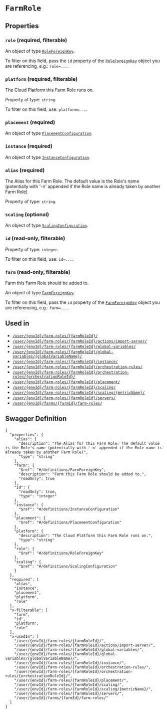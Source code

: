 # `FarmRole` #







## Properties ##

### `role` (required, filterable) ###




An object of type [`RoleForeignKey`](./../definitions/RoleForeignKey.mkd).

To filter on this field, pass the `id` property of the [`RoleForeignKey`](./../definitions/RoleForeignKey.mkd) object you are referencing,
e.g.: `role=...`.


### `platform` (required, filterable) ###

The Cloud Platform this Farm Role runs on.


Property of type: `string`.


To filter on this field, use: `platform=...`.


### `placement` (required) ###




An object of type [`PlacementConfiguration`](./../definitions/PlacementConfiguration.mkd).



### `instance` (required) ###




An object of type [`InstanceConfiguration`](./../definitions/InstanceConfiguration.mkd).



### `alias` (required) ###

The Alias for this Farm Role. The default value is the Role's name (potentially with '-n' appended if the Role name is already taken by another Farm Role)


Property of type: `string`.




### `scaling` (optional) ###




An object of type [`ScalingConfiguration`](./../definitions/ScalingConfiguration.mkd).



### `id` (read-only, filterable) ###




Property of type: `integer`.


To filter on this field, use: `id=...`.


### `farm` (read-only, filterable) ###

Farm this Farm Role should be added to.


An object of type [`FarmForeignKey`](./../definitions/FarmForeignKey.mkd).

To filter on this field, pass the `id` property of the [`FarmForeignKey`](./../definitions/FarmForeignKey.mkd) object you are referencing,
e.g.: `farm=...`.




## Used in ##

  + [`/user/{envId}/farm-roles/{farmRoleId}/`](./../rest/api/v1beta0/user/{envId}/farm-roles/{farmRoleId}/)
  + [`/user/{envId}/farm-roles/{farmRoleId}/actions/import-server/`](./../rest/api/v1beta0/user/{envId}/farm-roles/{farmRoleId}/actions/import-server/)
  + [`/user/{envId}/farm-roles/{farmRoleId}/global-variables/`](./../rest/api/v1beta0/user/{envId}/farm-roles/{farmRoleId}/global-variables/)
  + [`/user/{envId}/farm-roles/{farmRoleId}/global-variables/{globalVariableName}/`](./../rest/api/v1beta0/user/{envId}/farm-roles/{farmRoleId}/global-variables/{globalVariableName}/)
  + [`/user/{envId}/farm-roles/{farmRoleId}/instance/`](./../rest/api/v1beta0/user/{envId}/farm-roles/{farmRoleId}/instance/)
  + [`/user/{envId}/farm-roles/{farmRoleId}/orchestration-rules/`](./../rest/api/v1beta0/user/{envId}/farm-roles/{farmRoleId}/orchestration-rules/)
  + [`/user/{envId}/farm-roles/{farmRoleId}/orchestration-rules/{orchestrationRuleId}/`](./../rest/api/v1beta0/user/{envId}/farm-roles/{farmRoleId}/orchestration-rules/{orchestrationRuleId}/)
  + [`/user/{envId}/farm-roles/{farmRoleId}/placement/`](./../rest/api/v1beta0/user/{envId}/farm-roles/{farmRoleId}/placement/)
  + [`/user/{envId}/farm-roles/{farmRoleId}/scaling/`](./../rest/api/v1beta0/user/{envId}/farm-roles/{farmRoleId}/scaling/)
  + [`/user/{envId}/farm-roles/{farmRoleId}/scaling/{metricName}/`](./../rest/api/v1beta0/user/{envId}/farm-roles/{farmRoleId}/scaling/{metricName}/)
  + [`/user/{envId}/farm-roles/{farmRoleId}/servers/`](./../rest/api/v1beta0/user/{envId}/farm-roles/{farmRoleId}/servers/)
  + [`/user/{envId}/farms/{farmId}/farm-roles/`](./../rest/api/v1beta0/user/{envId}/farms/{farmId}/farm-roles/)

## Swagger Definition ##

    {
      "properties": {
        "alias": {
          "description": "The Alias for this Farm Role. The default value is the Role's name (potentially with '-n' appended if the Role name is already taken by another Farm Role)", 
          "type": "string"
        }, 
        "farm": {
          "$ref": "#/definitions/FarmForeignKey", 
          "description": "Farm this Farm Role should be added to.", 
          "readOnly": true
        }, 
        "id": {
          "readOnly": true, 
          "type": "integer"
        }, 
        "instance": {
          "$ref": "#/definitions/InstanceConfiguration"
        }, 
        "placement": {
          "$ref": "#/definitions/PlacementConfiguration"
        }, 
        "platform": {
          "description": "The Cloud Platform this Farm Role runs on.", 
          "type": "string"
        }, 
        "role": {
          "$ref": "#/definitions/RoleForeignKey"
        }, 
        "scaling": {
          "$ref": "#/definitions/ScalingConfiguration"
        }
      }, 
      "required": [
        "alias", 
        "instance", 
        "placement", 
        "platform", 
        "role"
      ], 
      "x-filterable": [
        "farm", 
        "id", 
        "platform", 
        "role"
      ], 
      "x-usedIn": [
        "/user/{envId}/farm-roles/{farmRoleId}/", 
        "/user/{envId}/farm-roles/{farmRoleId}/actions/import-server/", 
        "/user/{envId}/farm-roles/{farmRoleId}/global-variables/", 
        "/user/{envId}/farm-roles/{farmRoleId}/global-variables/{globalVariableName}/", 
        "/user/{envId}/farm-roles/{farmRoleId}/instance/", 
        "/user/{envId}/farm-roles/{farmRoleId}/orchestration-rules/", 
        "/user/{envId}/farm-roles/{farmRoleId}/orchestration-rules/{orchestrationRuleId}/", 
        "/user/{envId}/farm-roles/{farmRoleId}/placement/", 
        "/user/{envId}/farm-roles/{farmRoleId}/scaling/", 
        "/user/{envId}/farm-roles/{farmRoleId}/scaling/{metricName}/", 
        "/user/{envId}/farm-roles/{farmRoleId}/servers/", 
        "/user/{envId}/farms/{farmId}/farm-roles/"
      ]
    }
